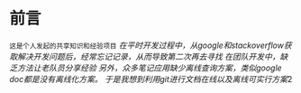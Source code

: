 # 前言
`这是个人发起的共享知识和经验项目`
*在平时开发过程中，从google和stackoverflow获取解决开发问题后，经常忘记记录，从而导致第二次再去寻找*
*在团队开发中，缺乏方法让老队员分享经验*
*另外，众多笔记应用缺少离线查询方案，类似google doc都是没有离线化方案。*
*于是我想到利用git进行文档在线以及离线可实行方案*2